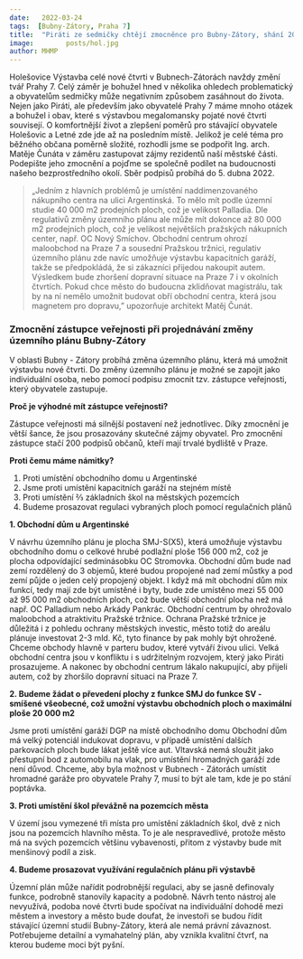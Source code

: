 ```yaml
---
date:   2022-03-24
tags:  [Bubny-Zátory, Praha 7]
title:  "Piráti ze sedmičky chtějí zmocněnce pro Bubny-Zátory, shání 200 podpisů místních"
image: 	      posts/hol.jpg
author: MHMP
---
```


Holešovice Výstavba celé nové čtvrti v Bubnech-Zátorách navždy změní tvář Prahy 7. Celý záměr je bohužel hned v několika ohledech problematický a obyvatelům sedmičky může negativním způsobem zasáhnout do života. Nejen jako Piráti, ale především jako obyvatelé Prahy 7 máme mnoho otázek a bohužel i obav, které s výstavbou megalomansky pojaté nové čtvrti souvisejí. O komfortnější život a zlepšení poměrů pro stávající obyvatele Holešovic a Letné zde jde až na posledním místě. Jelikož je celé téma pro běžného občana poměrně složité, rozhodli jsme se podpořit Ing. arch. Matěje Čunáta v záměru zastupovat zájmy rezidentů naší městské části. Podepište jeho zmocnění a pojďme se společně podílet na budoucnosti našeho bezprostředního okolí. Sběr podpisů probíhá do 5. dubna 2022.

> „Jedním z hlavních problémů je umístění naddimenzovaného nákupního centra na ulici Argentinská. To mělo mít podle územní studie 40 000 m2 prodejních ploch, což je velikost Palladia. Dle regulativů změny územního plánu ale může mít dokonce až 80 000 m2 prodejních ploch, což je velikost největších pražských nákupních center, např. OC Nový Smíchov. Obchodní centrum ohrozí maloobchod na Praze 7 a sousední Pražskou tržnici, regulativ územního plánu zde navíc umožňuje výstavbu kapacitních garáží, takže se předpokládá, že si zákazníci přijedou nakoupit autem. Výsledkem bude zhoršení dopravní situace na Praze 7 i v okolních čtvrtích. Pokud chce město do budoucna zklidňovat magistrálu, tak by na ní nemělo umožnit budovat obří obchodní centra, která jsou magnetem pro dopravu,” upozorňuje architekt Matěj Čunát. 

### Zmocnění zástupce veřejnosti při projednávání změny územního plánu Bubny-Zátory

V oblasti Bubny - Zátory probíhá změna územního plánu, která má umožnit výstavbu nové čtvrti. Do změny územního plánu je možné se zapojit jako individuální osoba, nebo pomocí podpisu zmocnit tzv. zástupce veřejnosti, který obyvatele zastupuje.

**Proč je výhodné mít zástupce veřejnosti?**

Zástupce veřejnosti má silnější postavení než jednotlivec. Díky zmocnění je větší šance, že jsou prosazovány skutečné zájmy obyvatel. Pro zmocnění zástupce stačí 200 podpisů občanů, kteří mají trvalé bydliště v Praze. 

**Proti čemu máme námitky?**

1. Proti umístění obchodního domu u Argentinské
2. Jsme proti umístění kapacitních garáží na stejném místě
3. Proti umístění ⅔ základních škol na městských pozemcích
4. Budeme prosazovat regulaci vybraných ploch pomocí regulačních plánů

**1. Obchodní dům u Argentinské**

V návrhu územního plánu je plocha SMJ-S(X5), která umožňuje výstavbu obchodního domu o celkové hrubé podlažní ploše 156 000 m2, což je plocha odpovídající sedminásobku OC Stromovka. Obchodní dům bude nad zemí rozdělený do 3 objemů, které budou propojené nad zemí můstky a pod zemí půjde o jeden celý propojený objekt. I když má mít obchodní dům mix funkcí, tedy mají zde být umístěné i byty, bude zde umístěno mezi 55 000 až  95 000 m2 obchodních ploch, což bude větší obchodní plocha než má např. OC Palladium nebo Arkády Pankrác. Obchodní centrum by ohrožovalo maloobchod a atraktivitu Pražské tržnice. Ochrana Pražské tržnice je důležitá i z pohledu ochrany městských investic, město totiž do areálu plánuje investovat 2-3 mld. Kč, tyto finance by pak mohly být ohrožené. Chceme obchody hlavně v parteru budov, které vytváří živou ulici. Velká obchodní centra jsou v konfliktu i s udržitelným rozvojem, který jako Piráti prosazujeme. A nakonec by obchodní centrum lákalo nakupující, aby přijeli autem, což by zhoršilo dopravní situaci na Praze 7.  

<!--![Mapa](https://mrak.pirati.cz/f/3115174 "Mapa")-->

**2. Budeme žádat o převedení plochy z funkce SMJ do funkce SV - smíšené všeobecné, což umožní výstavbu obchodních ploch o maximální ploše 20 000 m2**

<!--![Mapa](posts/holesovice2.jpg "Mapa")-->

Jsme proti umístění garáží DGP na místě obchodního domu
Obchodní dům má velký potenciál indukovat dopravu, v případě umístění dalších parkovacích ploch bude lákat ještě více aut. Vltavská nemá sloužit jako přestupní bod z automobilu na vlak, pro umístění hromadných garáží zde není důvod. Chceme, aby byla možnost v Bubnech - Zátorách umístit hromadné garáže pro obyvatele Prahy 7, musí to být ale tam, kde je po stání poptávka.

**3. Proti umístění škol převážně na pozemcích města**

V území jsou vymezené tři místa pro umístění základních škol, dvě z nich jsou na pozemcích hlavního města. To je ale nespravedlivé, protože město má na svých pozemcích většinu vybavenosti, přitom z výstavby bude mít menšinový podíl a zisk. 

<!--![Mapa](posts/holesovice3.jpg "Mapa")-->

**4.  Budeme prosazovat využívání regulačních plánu při výstavbě**

Územní plán může nařídit podrobnější regulaci, aby se jasně definovaly funkce, podrobně stanovily kapacity a podobně. Návrh tento nástroj ale nevyužívá, podoba nové čtvrti bude spočívat na individuální dohodě mezi městem a investory a město bude doufat, že investoři se budou řídit stávající územní studií Bubny-Zátory, která ale nemá právní závaznost. Potřebujeme detailní a vymahatelný plán, aby vznikla kvalitní čtvrť, na kterou budeme moci být pyšní. 

